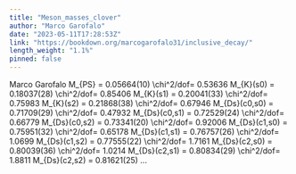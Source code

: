 ```yaml
---
title: "Meson_masses_clover"
author: "Marco Garofalo"
date: "2023-05-11T17:28:53Z"
link: "https://bookdown.org/marcogarofalo31/inclusive_decay/"
length_weight: "1.1%"
pinned: false
---
```


Marco Garofalo M_{PS} = 0.05664(10) \chi^2/dof= 0.53636 M_{K}(s0) = 0.18037(28) \chi^2/dof= 0.85406 M_{K}(s1) = 0.20041(33) \chi^2/dof= 0.75983 M_{K}(s2) = 0.21868(38) \chi^2/dof= 0.67946 M_{Ds}(c0,s0) = 0.71709(29) \chi^2/dof= 0.47932 M_{Ds}(c0,s1) = 0.72529(24) \chi^2/dof= 0.66779 M_{Ds}(c0,s2) = 0.73341(20) \chi^2/dof= 0.92006 M_{Ds}(c1,s0) = 0.75951(32) \chi^2/dof= 0.65178 M_{Ds}(c1,s1) = 0.76757(26) \chi^2/dof= 1.0699 M_{Ds}(c1,s2) = 0.77555(22) \chi^2/dof= 1.7161 M_{Ds}(c2,s0) = 0.80039(36) \chi^2/dof= 1.0214 M_{Ds}(c2,s1) = 0.80834(29) \chi^2/dof= 1.8811 M_{Ds}(c2,s2) = 0.81621(25) ...
